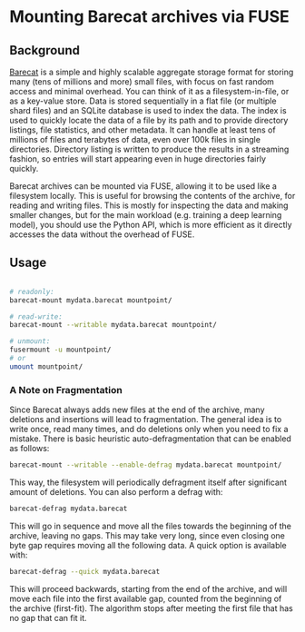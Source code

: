 
# Mounting Barecat archives via FUSE

## Background
[Barecat](https://github.com/isarandi/barecat) is a simple and highly scalable aggregate storage format for storing many (tens of millions and more) small files, with focus on fast random access and minimal overhead. You can think of it as a filesystem-in-file, or as a key-value store. Data is stored sequentially in a flat file (or multiple shard files) and an SQLite database is used to index the data. The index is used to quickly locate the data of a file by its path and to 
provide directory listings, file statistics, and other metadata. It can handle at least tens of millions of files and terabytes of data, even over 100k files in
single directories. Directory listing is written to produce the results in a streaming fashion,
so entries will start appearing even in huge directories fairly quickly. 

Barecat archives can be mounted via FUSE, allowing it to be used like a filesystem locally. This is useful for browsing the contents of the archive, for reading and writing files. This is mostly for inspecting the data and making smaller changes, but for the main workload (e.g. training a deep learning model), you should use the Python API, which is more efficient as it directly accesses the data without the overhead of FUSE.

## Usage

```bash

# readonly:
barecat-mount mydata.barecat mountpoint/

# read-write:
barecat-mount --writable mydata.barecat mountpoint/

# unmount:
fusermount -u mountpoint/
# or
umount mountpoint/
```  

### A Note on Fragmentation

Since Barecat always adds new files at the end of the archive, many deletions and insertions
will lead to fragmentation. The general idea is to write once, read many times, and do
deletions only when you need to fix a mistake. There is basic heuristic auto-defragmentation
that can be enabled as follows:

```bash
barecat-mount --writable --enable-defrag mydata.barecat mountpoint/
```

This way, the filesystem will periodically defragment itself after significant amount of deletions.
You can also perform a defrag with:

```bash
barecat-defrag mydata.barecat
```

This will go in sequence and move all the files towards the beginning of the archive, leaving
no gaps. This may take very long, since even closing one byte gap requires moving all the
following data. A quick option is available with:

```bash
barecat-defrag --quick mydata.barecat
```

This will proceed backwards, starting from the end of the archive, and will move each file
into the first available gap, counted from the beginning of the archive (first-fit). The 
algorithm stops after meeting the first file that has no gap that can fit it.
